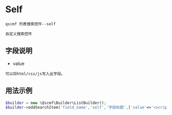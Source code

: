 # Self
```text
qscmf 列表搜索控件--self

自定义搜索控件
```

## 字段说明
- value
```text
可以将html/css/js写入此字段。
```


## 用法示例
```php
$builder = new \Qscmf\Builder\ListBuilder();
$builder->addSearchItem('field_name','self','字段标题',['value'=>'<script>alert("自定义搜索组件示例");</script>']);

```


